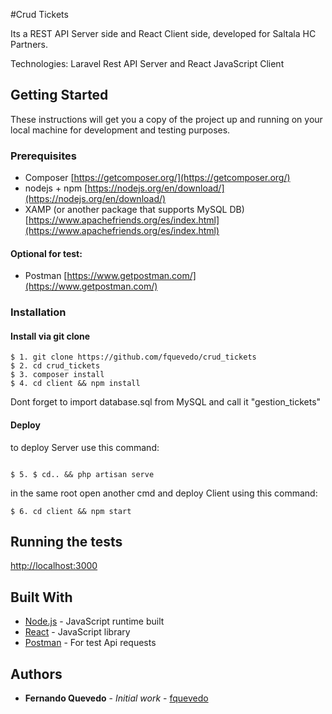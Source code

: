 #Crud Tickets 

Its a REST API Server side and React Client side, developed for Saltala HC Partners. 

Technologies: Laravel Rest API Server and React JavaScript Client

## Getting Started
These instructions will get you a copy of the project up and running on your local machine for development and testing purposes.

### Prerequisites
* Composer [https://getcomposer.org/](https://getcomposer.org/)
* nodejs + npm [https://nodejs.org/en/download/](https://nodejs.org/en/download/)
* XAMP (or another package that supports MySQL DB) [https://www.apachefriends.org/es/index.html](https://www.apachefriends.org/es/index.html)

#### Optional for test:
* Postman [https://www.getpostman.com/](https://www.getpostman.com/)

### Installation

#### Install via git clone
```
$ 1. git clone https://github.com/fquevedo/crud_tickets
$ 2. cd crud_tickets
$ 3. composer install
$ 4. cd client && npm install
```
Dont forget to import database.sql from MySQL and call it "gestion_tickets"

#### Deploy
to deploy Server use this command:
```

$ 5. $ cd.. && php artisan serve
```
in the same root open another cmd and deploy Client using this command:
```
$ 6. cd client && npm start
```

## Running the tests
[http://localhost:3000](https://localhost:3000)


## Built With
* [Node.js](https://nodejs.org/es/) - JavaScript runtime built 
* [React](https://es.reactjs.org) - JavaScript library
* [Postman](https://www.getpostman.com/) - For test Api requests

## Authors
* **Fernando Quevedo** - *Initial work* - [fquevedo](https://github.com/fquevedo)
